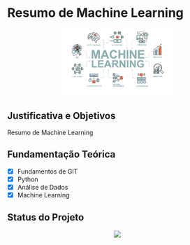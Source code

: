 ﻿# Resumo de Machine Learning

<p align="center">
  <img src = './machine_learning_01.jpg' width = '50%'>
</p>

## Justificativa e Objetivos

Resumo de Machine Learning

## Fundamentação Teórica

- [x] Fundamentos de GIT
- [x] Python
- [x] Análise de Dados 
- [x] Machine Learning

## Status do Projeto

<p align="center">
<img src="http://img.shields.io/static/v1?label=STATUS&message=ATUALIZADO&color=GREEN&style=for-the-badge"/>
</p>





